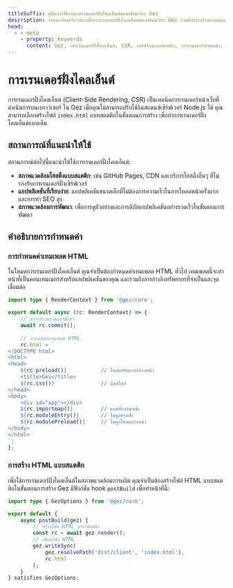 ```yaml
---
titleSuffix: คู่มือการใช้งานการเรนเดอร์ฝั่งไคลเอ็นต์ของเฟรมเวิร์ก Gez
description: รายละเอียดเกี่ยวกับกลไกการเรนเดอร์ฝั่งไคลเอ็นต์ของเฟรมเวิร์ก Gez รวมถึงการสร้างแบบสแตติก กลยุทธ์การปรับใช้ และแนวปฏิบัติที่ดีที่สุด เพื่อช่วยให้นักพัฒนาสามารถทำการเรนเดอร์ส่วนหน้าได้อย่างมีประสิทธิภาพในสภาพแวดล้อมที่ไม่มีเซิร์ฟเวอร์
head:
  - - meta
    - property: keywords
      content: Gez, การเรนเดอร์ฝั่งไคลเอ็นต์, CSR, การสร้างแบบสแตติก, การเรนเดอร์ส่วนหน้า, การปรับใช้แบบไม่มีเซิร์ฟเวอร์, การปรับปรุงประสิทธิภาพ
---
```


# การเรนเดอร์ฝั่งไคลเอ็นต์

การเรนเดอร์ฝั่งไคลเอ็นต์ (Client-Side Rendering, CSR) เป็นเทคนิคการเรนเดอร์หน้าเว็บที่ดำเนินการบนเบราว์เซอร์ ใน Gez เมื่อคุณไม่สามารถปรับใช้อินสแตนซ์เซิร์ฟเวอร์ Node.js ได้ คุณสามารถเลือกสร้างไฟล์ `index.html` แบบสแตติกในขั้นตอนการสร้าง เพื่อทำการเรนเดอร์ฝั่งไคลเอ็นต์แบบเต็ม

## สถานการณ์ที่แนะนำให้ใช้

สถานการณ์ต่อไปนี้แนะนำให้ใช้การเรนเดอร์ฝั่งไคลเอ็นต์:

- **สภาพแวดล้อมโฮสติ้งแบบสแตติก**: เช่น GitHub Pages, CDN และบริการโฮสติ้งอื่นๆ ที่ไม่รองรับการเรนเดอร์ฝั่งเซิร์ฟเวอร์
- **แอปพลิเคชันที่เรียบง่าย**: แอปพลิเคชันขนาดเล็กที่ไม่ต้องการความเร็วในการโหลดหน้าครั้งแรกและการทำ SEO สูง
- **สภาพแวดล้อมการพัฒนา**: เพื่อการดูตัวอย่างและการดีบักแอปพลิเคชันอย่างรวดเร็วในขั้นตอนการพัฒนา

## คำอธิบายการกำหนดค่า

### การกำหนดค่าเทมเพลต HTML

ในโหมดการเรนเดอร์ฝั่งไคลเอ็นต์ คุณจำเป็นต้องกำหนดค่าเทมเพลต HTML ทั่วไป เทมเพลตนี้จะทำหน้าที่เป็นคอนเทนเนอร์สำหรับแอปพลิเคชันของคุณ และรวมถึงการอ้างอิงทรัพยากรที่จำเป็นและจุดเชื่อมต่อ

```ts title="src/entry.server.ts"
import type { RenderContext } from '@gez/core';

export default async (rc: RenderContext) => {
    // ส่งการรวบรวมการพึ่งพา
    await rc.commit();
    
    // กำหนดค่าเทมเพลต HTML
    rc.html = `
<!DOCTYPE html>
<html>
<head>
    ${rc.preload()}           // โหลดทรัพยากรล่วงหน้า
    <title>Gez</title>
    ${rc.css()}               // ฉีดสไตล์
</head>
<body>
    <div id="app"></div>
    ${rc.importmap()}         // แผนที่การนำเข้า
    ${rc.moduleEntry()}       // โมดูลทางเข้า
    ${rc.modulePreload()}     // โมดูลโหลดล่วงหน้า
</body>
</html>
`;
};
```

### การสร้าง HTML แบบสแตติก

เพื่อใช้การเรนเดอร์ฝั่งไคลเอ็นต์ในสภาพแวดล้อมการผลิต คุณจำเป็นต้องสร้างไฟล์ HTML แบบสแตติกในขั้นตอนการสร้าง Gez มีฟังก์ชัน hook `postBuild` เพื่อทำหน้าที่นี้:

```ts title="src/entry.node.ts"
import type { GezOptions } from '@gez/core';

export default {
    async postBuild(gez) {
        // สร้างไฟล์ HTML แบบสแตติก
        const rc = await gez.render();
        // เขียนไฟล์ HTML
        gez.writeSync(
            gez.resolvePath('dist/client', 'index.html'),
            rc.html
        );
    }
} satisfies GezOptions;
```